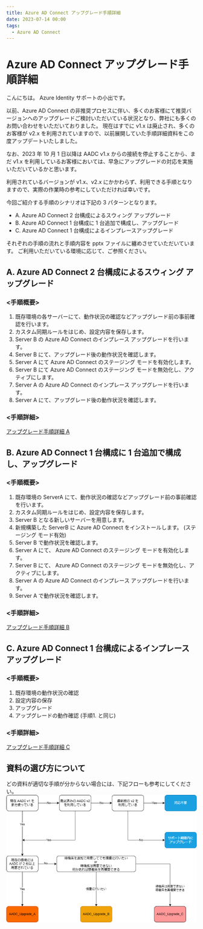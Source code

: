 ```yaml
---
title: Azure AD Connect アップグレード手順詳細
date: 2023-07-14 00:00
tags:
  - Azure AD Connect
---
```


# Azure AD Connect アップグレード手順詳細

こんにちは。 Azure Identity サポートの小出です。

以前、Azure AD Connect の非推奨プロセスに伴い、多くのお客様にて推奨バージョンへのアップグレードご検討いただいている状況となり、弊社にも多くのお問い合わせをいただいておりました。
現在はすでに v1.x は廃止され、多くのお客様が v2.x を利用されていますので、以前展開していた手順詳細資料をこの度アップデートいたしました。

なお、2023 年 10 月 1 日以降は AADC v1.x からの接続を停止することから、まだ v1.x を利用しているお客様においては、早急にアップグレードの対応を実施いただいているかと思います。

利用されているバージョンが v1.x、v2.x にかかわらず、利用できる手順となりますので、実際の作業時の参考にしていただければ幸いです。


今回ご紹介する手順のシナリオは下記の 3 パターンとなります。

- A. Azure AD Connect 2 台構成によるスウィング アップグレード
- B. Azure AD Connect 1 台構成に 1 台追加で構成し、アップグレード
- C. Azure AD Connect 1 台構成によるインプレースアップグレード


それぞれの手順の流れと手順内容を pptx ファイルに纏めさせていただいています。
ご利用いただいている環境に応じて、ご参照ください。


## A. Azure AD Connect 2 台構成によるスウィング アップグレード

### <手順概要>

1. 既存環境の各サーバーにて、動作状況の確認などアップグレード前の事前確認を行います。
2. カスタム同期ルールをはじめ、設定内容を保存します。
3. Server B の Azure AD Connect のインプレース アップグレードを行います。
4. Server B にて、アップグレード後の動作状況を確認します。
5. Server A にて Azure AD Connect のステージング モードを有効化します。
6. Server B にて Azure AD Connect のステージング モードを無効化し、アクティブにします。
7. Server A の Azure AD Connect のインプレース アップグレードを行います。
8. Server A にて、アップグレード後の動作状況を確認します。


### <手順詳細>  
[アップグレード手順詳細 A](./how-to-upgrade-details/aadc-upgrade-a-2023v2.pptx)


## B. Azure AD Connect 1 台構成に 1 台追加で構成し、アップグレード

### <手順概要>

1. 既存環境の ServerA にて、動作状況の確認などアップグレード前の事前確認を行います。
2. カスタム同期ルールをはじめ、設定内容を保存します。
3. Server B となる新しいサーバーを用意します。
4. 新規構築した ServerB に Azure AD Connect をインストールします。 (ステージング モード有効)
5. Server B で動作状況を確認します。
6. Server A にて、 Azure AD Connect のステージング モードを有効化します。
7. Server B にて、 Azure AD Connect のステージング モードを無効化し、アクティブにします。
8. Server A の Azure AD Connect のインプレース アップグレードを行います。
9. Server A で動作状況を確認します。

### <手順詳細>  
[アップグレード手順詳細 B](./how-to-upgrade-details/aadc-upgrade-b-2023v2.pptx)



## C. Azure AD Connect 1 台構成によるインプレースアップグレード

### <手順概要>

1. 既存環境の動作状況の確認
2. 設定内容の保存
3. アップグレード
4. アップグレードの動作確認 (手順1. と同じ)


### <手順詳細>  
[アップグレード手順詳細 C](./how-to-upgrade-details/aadc-upgrade-c-2023v2.pptx)


## 資料の選び方について
どの資料が適切な手順が分からない場合には、下記フローも参考にしてください。
![](./how-to-upgrade-details/which-step-is-best-for-the-upgdrade.png)
